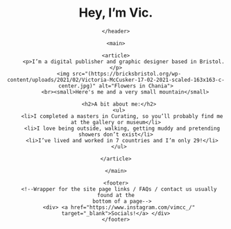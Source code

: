 <html>
  <head>
    <title>Victoria McCusker</title>
  </head>

  <body>
    <header>
      <h1>Hey, I’m Vic.</h1>
  
    </header>

    <main>

    <article>
         <p>I’m a digital publisher and graphic designer based in Bristol.</p>
      <img src="(https://bricksbristol.org/wp-content/uploads/2021/02/Victoria-McCusker-17-02-2021-scaled-163x163-c-center.jpg)" alt="Flowers in Chania">
          <br><small>Here's me and a very small mountain</small>

      <h2>A bit about me:</h2>
      <ul>
        <li>I completed a masters in Curating, so you’ll probably find me at the gallery or museum</li>
        <li>I love being outside, walking, getting muddy and pretending showers don’t exist</li>
        <li>I’ve lived and worked in 7 countries and I’m only 29!</li>
      </ul>
      
    </article>

    </main>

    <footer>
      <!--Wrapper for the site page links / FAQs / contact us usually found at the
        bottom of a page-->
      <div> <a href="https://www.instagram.com/vimcc_/" target="_blank">Socials!</a> </div>
    </footer>
  </body>
</html>
